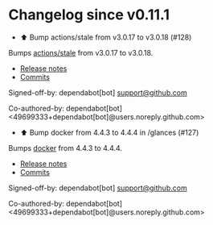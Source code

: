 # Changelog since v0.11.1
- ⬆️ Bump actions/stale from v3.0.17 to v3.0.18 (#128)

Bumps [actions/stale](https://github.com/actions/stale) from v3.0.17 to v3.0.18.
- [Release notes](https://github.com/actions/stale/releases)
- [Commits](https://github.com/actions/stale/compare/v3.0.17...3b3c3f03cd4d8e2b61e179ef744a0d20efbe90b4)

Signed-off-by: dependabot[bot] <support@github.com>

Co-authored-by: dependabot[bot] <49699333+dependabot[bot]@users.noreply.github.com> 
- ⬆️ Bump docker from 4.4.3 to 4.4.4 in /glances (#127)

Bumps [docker](https://github.com/docker/docker-py) from 4.4.3 to 4.4.4.
- [Release notes](https://github.com/docker/docker-py/releases)
- [Commits](https://github.com/docker/docker-py/compare/4.4.3...4.4.4)

Signed-off-by: dependabot[bot] <support@github.com>

Co-authored-by: dependabot[bot] <49699333+dependabot[bot]@users.noreply.github.com> 

